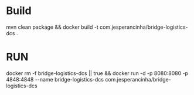 # Build
mvn clean package && docker build -t com.jesperancinha/bridge-logistics-dcs .

# RUN

docker rm -f bridge-logistics-dcs || true && docker run -d -p 8080:8080 -p 4848:4848 --name bridge-logistics-dcs com.jesperancinha/bridge-logistics-dcs 